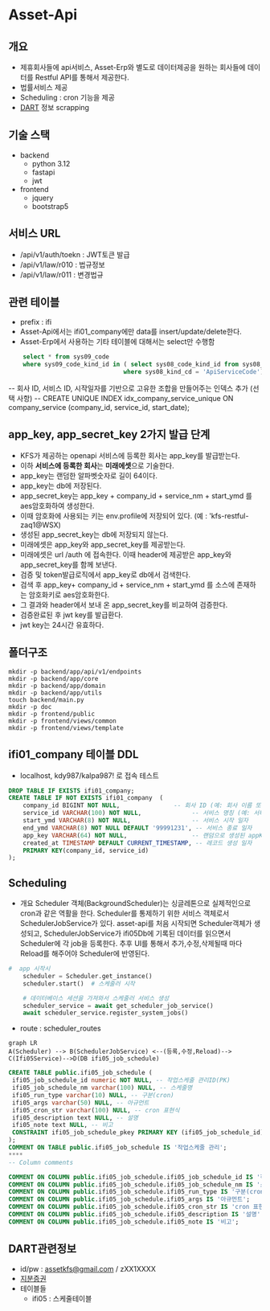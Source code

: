 # Asset-Api

## 개요

- 제휴회사들에 api서비스, Asset-Erp와 별도로 데이터제공을 원하는 회사들에 데이터를 Restful API를 통해서 제공한다.
- 법률서비스 제공
- Scheduling : cron 기능을 제공
- [DART](https://opendart.fss.or.kr/intro/main.do) 정보 scrapping
  
## 기술 스택

- backend
  - python 3.12
  - fastapi
  - jwt
- frontend
  - jquery
  - bootstrap5

## 서비스 URL

- /api/v1/auth/toekn : JWT토큰 발급
- /api/v1/law/r010 : 법규정보
- /api/v1/law/r011 : 변경법규

## 관련 테이블

- prefix : ifi
- Asset-Api에서는 ifi01_company에만 data를 insert/update/delete한다.
- Asset-Erp에서 사용하는 기타 테이블에 대해서는 select만 수행함

```sql
    select * from sys09_code 
    where sys09_code_kind_id in ( select sys08_code_kind_id from sys08_code_kind 
                                where sys08_kind_cd = 'ApiServiceCode');
```

-- 회사 ID, 서비스 ID, 시작일자를 기반으로 고유한 조합을 만들어주는 인덱스 추가 (선택 사항)
-- CREATE UNIQUE INDEX idx_company_service_unique ON company_service (company_id, service_id, start_date);

## app_key, app_secret_key 2가지 발급 단계

- KFS가 제공하는 openapi 서비스에 등록한 회사는 app_key를 발급받는다.
- 이하 **서비스에 등록한 회사**는 **미래에셋**으로 기술한다.
- app_key는 랜덤한 알파벳숫자로 길이 64이다.
- app_key는 db에 저장된다.
- app_secret_key는 app_key + company_id + service_nm + start_ymd 를 aes암호화하여 생성한다.
- 이때 암호화에 사용되는 키는 env.profile에 저장되어 있다. (예 : 'kfs-restful-zaq1@WSX)
- 생성된 app_secret_key는 db에 저장되지 않는다.
- 미래에셋은 app_key와  app_secret_key를 제공받는다.
- 미래에셋은 url /auth 에 접속한다. 이때 header에 제공받은 app_key와 app_secret_key를 함께 보낸다.
- 검증 및 token발급로직에서 app_key로 db에서 검색한다.
- 검색 후 app_key+ company_id + service_nm + start_ymd 를 소스에 존재하는 암호화키로  aes암호화한다.
- 그 결과와 header에서 보내 온 app_secret_key를 비교하여 검증한다.
- 검증완료된 후 jwt key를 발급환다.
- jwt key는 24시간 유효하다.

## 폴더구조

```shell
mkdir -p backend/app/api/v1/endpoints
mkdir -p backend/app/core
mkdir -p backend/app/domain
mkdir -p backend/app/utils
touch backend/main.py
mkdir -p doc
mkdir -p frontend/public
mkdir -p frontend/views/common
mkdir -p frontend/views/template
```

## ifi01_company 테이블 DDL

- localhost, kdy987/kalpa987! 로 접속 테스트

```sql
DROP TABLE IF EXISTS ifi01_company;
CREATE TABLE IF NOT EXISTS ifi01_company  (
    company_id BIGINT NOT NULL,               -- 회사 ID (예: 회사 이름 또는 고유 식별자)
    service_id VARCHAR(100) NOT NULL,              -- 서비스 명칭 (예: 서비스 이름 또는 고유 식별자)
    start_ymd VARCHAR(8) NOT NULL,                 -- 서비스 시작 일자
    end_ymd VARCHAR(8) NOT NULL DEFAULT '99991231', -- 서비스 종료 일자
    app_key VARCHAR(64) NOT NULL,                  -- 랜덤으로 생성된 appKey (회사에 제공한 고유 키)
    created_at TIMESTAMP DEFAULT CURRENT_TIMESTAMP, -- 레코드 생성 일자
    PRIMARY KEY(company_id, service_id)
);
```

## Scheduling

- 개요
Scheduler 객체(BackgroundScheduler)는 싱글레톤으로 실제적인으로 cron과 같은 역활을 한다.
Scheduler를 통제하기 위한 서비스 객체로서 SchedulerJobService가 있다.
asset-api를 처음 시작되면 Scheduler객체가 생성되고, SchedulerJobService가 ifi05Db에 기록된 데이터를 읽으면서 Scheduler에 각 job을 등록한다.
추후 UI를 통해서 추가,수정,삭제될때 마다 Reload를 해주어야 Scheduler에 반영된다.

```python
#  app 시작시 
    scheduler = Scheduler.get_instance()
    scheduler.start()  # 스케줄러 시작

    # 데이터베이스 세션을 가져와서 스케줄러 서비스 생성
    scheduler_service = await get_scheduler_job_service()
    await scheduler_service.register_system_jobs()   
```

- route : scheduler_routes

```mermaid
graph LR
A(Scheduler) --> B(SchedulerJobService) <--(등록,수정,Reload)--> C(Ifi05Service)-->D(DB ifi05_job_schedule)
```

```sql
CREATE TABLE public.ifi05_job_schedule (
 ifi05_job_schedule_id numeric NOT NULL, -- 작업스케줄 관리ID(PK)
 ifi05_job_schedule_nm varchar(100) NULL, -- 스케줄명
 ifi05_run_type varchar(10) NULL, -- 구분(cron)
 ifi05_args varchar(50) NULL, -- 아규먼트
 ifi05_cron_str varchar(100) NULL, -- cron 표현식
 ifi05_description text NULL, -- 설명
 ifi05_note text NULL, -- 비고
 CONSTRAINT ifi05_job_schedule_pkey PRIMARY KEY (ifi05_job_schedule_id)
);
COMMENT ON TABLE public.ifi05_job_schedule IS '작업스케줄 관리';
****
-- Column comments

COMMENT ON COLUMN public.ifi05_job_schedule.ifi05_job_schedule_id IS '작업스케줄 관리ID(PK)';
COMMENT ON COLUMN public.ifi05_job_schedule.ifi05_job_schedule_nm IS '스케줄명';
COMMENT ON COLUMN public.ifi05_job_schedule.ifi05_run_type IS '구분(cron)';
COMMENT ON COLUMN public.ifi05_job_schedule.ifi05_args IS '아규먼트';
COMMENT ON COLUMN public.ifi05_job_schedule.ifi05_cron_str IS 'cron 표현식';
COMMENT ON COLUMN public.ifi05_job_schedule.ifi05_description IS '설명';
COMMENT ON COLUMN public.ifi05_job_schedule.ifi05_note IS '비고';
```

## DART관련정보

- id/pw :  <assetkfs@gmail.com> / zXX1XXXX
- [지분증권](https://opendart.fss.or.kr/guide/detail.do?apiGrpCd=DS006&apiId=2020054)
- 테이블들
  - ifi05 : 스케줄테이블
  